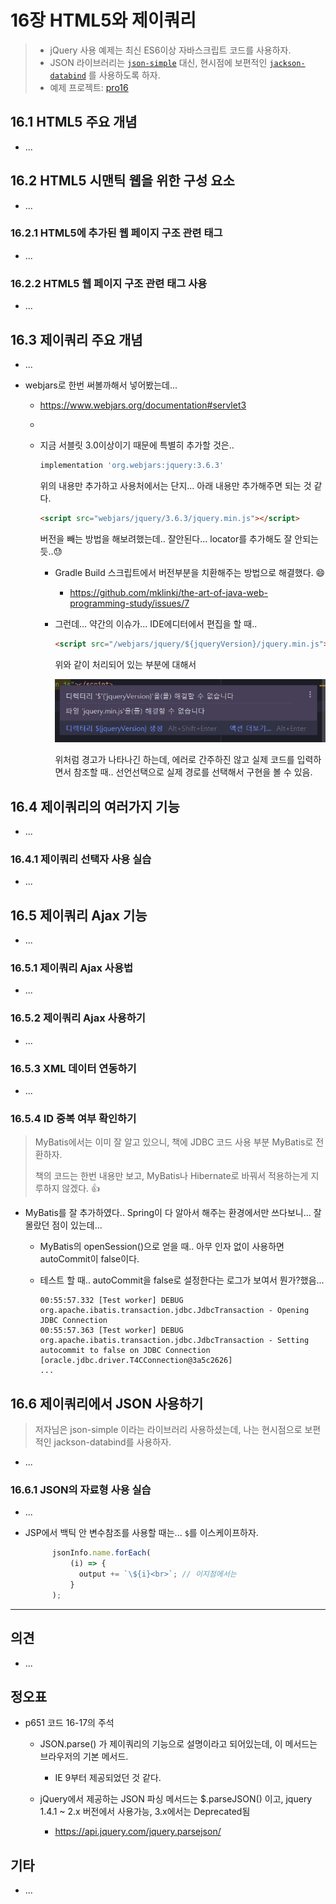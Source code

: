 # 16장 HTML5와 제이쿼리



> * jQuery 사용 예제는 최신 ES6이상 자바스크립트 코드를 사용하자.
> * JSON 라이브러리는 [`json-simple`](https://mvnrepository.com/artifact/com.googlecode.json-simple/json-simple) 대신, 현시점에 보편적인 [`jackson-databind`](https://mvnrepository.com/artifact/com.fasterxml.jackson.core/jackson-databind) 를 사용하도록 하자.
> * 예제 프로젝트: [pro16](pro16)



## 16.1 HTML5 주요 개념

* ...
  

## 16.2 HTML5 시맨틱 웹을 위한 구성 요소

* ...

### 16.2.1 HTML5에 추가된 웹 페이지 구조 관련 태그

* ...

### 16.2.2 HTML5 웹 페이지 구조 관련 태그 사용

* ...



## 16.3 제이쿼리 주요 개념

* ...

* webjars로 한번 써볼까해서 넣어봤는데...

  * https://www.webjars.org/documentation#servlet3

  * 

  * 지금 서블릿 3.0이상이기 때문에 특별히 추가할 것은..

    ```groovy
    implementation 'org.webjars:jquery:3.6.3'
    ```

    위의 내용만 추가하고 사용처에서는 단지... 아래 내용만 추가해주면 되는 것 같다.

    ```html
    <script src="webjars/jquery/3.6.3/jquery.min.js"></script>
    ```

    버전을 빼는 방법을 해보려했는데.. 잘안된다... locator를 추가해도 잘 안되는 듯..😓
    
    * Gradle Build 스크립트에서 버전부분을 치환해주는 방법으로 해결했다. 😄
    
      * https://github.com/mklinkj/the-art-of-java-web-programming-study/issues/7
    
    * 그런데... 약간의 이슈가... IDE에디터에서 편집을 할 때..
    
      ```html
      <script src="/webjars/jquery/${jqueryVersion}/jquery.min.js"></script>
      ```
    
      위와 같이 처리되어 있는 부분에 대해서 
    
      ![image-20230325184458259](doc-resources/image-20230325184458259.png)
    
      위처럼 경고가 나타나긴 하는데, 에러로 간주하진 않고 실제 코드를 입력하면서 참조할 때.. 선언선택으로 실제 경로를 선택해서 구현을 볼 수 있음. 
  
  

## 16.4 제이쿼리의 여러가지 기능

* ...

### 16.4.1 제이쿼리 선택자 사용 실습

* ...



## 16.5 제이쿼리 Ajax 기능

* ...

### 16.5.1 제이쿼리 Ajax 사용법

* ...

### 16.5.2 제이쿼리 Ajax 사용하기

* ...

### 16.5.3 XML 데이터 연동하기

* ...

### 16.5.4 ID 중복 여부 확인하기

> MyBatis에서는 이미 잘 알고 있으니, 책에 JDBC 코드 사용 부분 MyBatis로 전환하자. 
>
> 책의 코드는 한번 내용만 보고, MyBatis나 Hibernate로 바꿔서 적용하는게 지루하지 않겠다. 👍

* MyBatis를 잘 추가하였다.. Spring이 다 알아서 해주는 환경에서만 쓰다보니... 잘몰랐던 점이 있는데...

  * MyBatis의 openSession()으로 얻을 때.. 아무 인자 없이 사용하면 autoCommit이 false이다.

  * 테스트 할 때.. autoCommit을 false로 설정한다는 로그가 보여서 뭔가?했음...

    ```
    00:55:57.332 [Test worker] DEBUG org.apache.ibatis.transaction.jdbc.JdbcTransaction - Opening JDBC Connection
    00:55:57.363 [Test worker] DEBUG org.apache.ibatis.transaction.jdbc.JdbcTransaction - Setting autocommit to false on JDBC Connection [oracle.jdbc.driver.T4CConnection@3a5c2626]
    ...
    ```

    

## 16.6 제이쿼리에서 JSON 사용하기

> 저자님은 json-simple 이라는 라이브러리 사용하셨는데, 나는 현시점으로 보편적인 jackson-databind를 사용하자.

* ...

### 16.6.1 JSON의 자료형 사용 실습

* ...

* JSP에서 백틱 안 변수참조를 사용할 때는... `$`를 이스케이프하자.

  ```javascript
        jsonInfo.name.forEach(
            (i) => {
              output += `\${i}<br>`; // 이지점에서는
            }
        );
  ```

  




---

## 의견

* ...

  


## 정오표

* p651 코드 16-17의 주석
  
  * JSON.parse() 가 제이쿼리의 기능으로 설명이라고 되어있는데, 이 메서드는 브라우저의 기본 메서드.
    * IE 9부터 제공되었던 것 같다.
  
  * jQuery에서 제공하는 JSON 파싱 메서드는 $.parseJSON() 이고, jquery 1.4.1 ~ 2.x 버전에서 사용가능, 3.x에서는 Deprecated됨
    * https://api.jquery.com/jquery.parsejson/
  
  

## 기타

* ...
